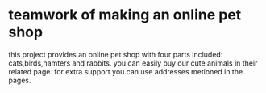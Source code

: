 # teamwork of making an online pet shop
this project provides an online pet shop with four  parts included:
cats,birds,hamters and rabbits.
you can easily buy our cute animals in their related page.
for extra support you can use addresses metioned in the pages.
